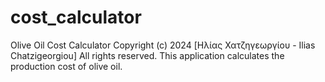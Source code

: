 # cost_calculator
Olive Oil Cost Calculator Copyright (c) 2024 [Ηλίας Χατζηγεωργίου - Ilias Chatzigeorgiou] All rights reserved.  This application calculates the production cost of olive oil.
